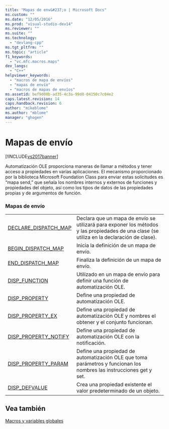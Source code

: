```yaml
---
title: "Mapas de env&#237;o | Microsoft Docs"
ms.custom: ""
ms.date: "12/05/2016"
ms.prod: "visual-studio-dev14"
ms.reviewer: ""
ms.suite: ""
ms.technology: 
  - "devlang-cpp"
ms.tgt_pltfrm: ""
ms.topic: "article"
f1_keywords: 
  - "vc.mfc.macros.maps"
dev_langs: 
  - "C++"
helpviewer_keywords: 
  - "macros de mapa de envíos"
  - "mapas de envío"
  - "macros de mapas de envíos"
ms.assetid: bef9d08b-ad35-4c3a-99d8-04150c7c04e2
caps.latest.revision: 14
caps.handback.revision: 6
author: "mikeblome"
ms.author: "mblome"
manager: "ghogen"
---
```

# Mapas de env&#237;o
[!INCLUDE[vs2017banner](../../assembler/inline/includes/vs2017banner.md)]

Automatización OLE proporciona maneras de llamar a métodos y tener acceso a propiedades en varias aplicaciones.  El mecanismo proporcionado por la biblioteca Microsoft Foundation Class para enviar estas solicitudes es “mapa send,” que señala los nombres internos y externos de funciones y propiedades del objeto, así como los tipos de datos de las propiedades propias y de argumentos de función.  
  
### Mapas de envío  
  
|||  
|-|-|  
|[DECLARE\_DISPATCH\_MAP](../Topic/DECLARE_DISPATCH_MAP.md)|Declara que un mapa de envío se utilizará para exponer los métodos y las propiedades de una clase \(se utiliza en la declaración de clase\).|  
|[BEGIN\_DISPATCH\_MAP](../Topic/BEGIN_DISPATCH_MAP.md)|Inicia la definición de un mapa de envío.|  
|[END\_DISPATCH\_MAP](../Topic/END_DISPATCH_MAP.md)|Finaliza la definición de un mapa de envío.|  
|[DISP\_FUNCTION](../Topic/DISP_FUNCTION.md)|Utilizado en un mapa de envío para definir una función de automatización OLE.|  
|[DISP\_PROPERTY](../Topic/DISP_PROPERTY.md)|Define una propiedad de automatización OLE.|  
|[DISP\_PROPERTY\_EX](../Topic/DISP_PROPERTY_EX.md)|Define una propiedad de automatización OLE y nombres el obtener y el conjunto funcionan.|  
|[DISP\_PROPERTY\_NOTIFY](../Topic/DISP_PROPERTY_NOTIFY.md)|Define una propiedad de automatización OLE con la notificación.|  
|[DISP\_PROPERTY\_PARAM](../Topic/DISP_PROPERTY_PARAM.md)|Define una propiedad de automatización OLE que toma parámetros y funcionan los nombres las instrucciones get y set.|  
|[DISP\_DEFVALUE](../Topic/DISP_DEFVALUE.md)|Crea una propiedad existente el valor predeterminado de un objeto.|  
  
## Vea también  
 [Macros y variables globales](../../mfc/reference/mfc-macros-and-globals.md)